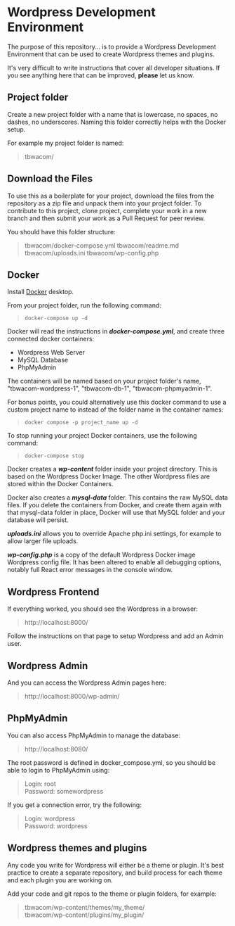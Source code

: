
# Wordpress Development Environment

The purpose of this repository... is to provide a Wordpress Development Environment that can be used to create Wordpress themes and plugins. 

It's very difficult to write instructions that cover all developer situations. If you see anything here that can be improved, **please** let us know. 

##  Project folder
Create a new project folder with a name that is lowercase, no spaces, no dashes, no underscores.  Naming this folder correctly helps with the Docker setup.  

For example my project folder is named:
> tbwacom/

## Download the Files
To use this as a boilerplate for your project, download the files from the repository as a zip file and unpack them into your project folder. To contribute to this project, clone project, complete your work in a new branch and then submit your work as a Pull Request for peer review.

You should have this folder structure:
>tbwacom/docker-compose.yml
>tbwacom/readme.md
>tbwacom/uploads.ini
>tbwacom/wp-config.php


## Docker
Install [Docker](https://docs.docker.com/get-docker/) desktop. 

From your project folder, run the following command: 
>`docker-compose up -d`

Docker will read the instructions in ***docker-compose.yml***, and create three connected docker containers:
- Wordpress Web Server
- MySQL Database
- PhpMyAdmin 

The containers will be named based on your project folder's name, "tbwacom-wordpress-1", "tbwacom-db-1", "tbwacom-phpmyadmin-1". 

For bonus points, you could alternatively use this docker command to use a custom project name to instead of the folder name in the container names:
>`docker compose -p project_name up -d`

To stop running your project Docker containers, use the following command:
>`docker-compose stop`

Docker creates a ***wp-content*** folder inside your project directory. This is based on the Wordpress Docker Image.  The other Wordpress files are stored within the Docker Containers.

Docker also creates a ***mysql-data*** folder.  This contains the raw MySQL data files.  If you delete the containers from Docker, and create them again with that mysql-data folder in place, Docker will use that MySQL folder and your database will persist.

***uploads.ini*** allows you to override Apache php.ini settings, for example to allow larger file uploads. 

***wp-config.php*** is a copy of the default Wordpress Docker image Wordpress config file.  It has been altered to enable all debugging options, notably full React error messages in the console window.  

## Wordpress Frontend
If everything worked, you should see the Wordpress in a browser:
> http://localhost:8000/

Follow the instructions on that page to setup Wordpress and add an Admin user.

## Wordpress Admin
And you can access the Wordpress Admin pages here:
> http://localhost:8000/wp-admin/


## PhpMyAdmin
You can also access PhpMyAdmin to manage the database:
> http://localhost:8080/

The root password is defined in docker_compose.yml, so you should be able to login to PhpMyAdmin using:
> Login: root\
> Password: somewordpress

If you get a connection error, try the following:
> Login: wordpress\
> Password: wordpress

##  Wordpress themes and plugins
Any code you write for Wordpress will either be a theme or plugin.  It's best practice to create a separate repository, and build process for each theme and each plugin you are working on. 

Add your code and git repos to the theme or plugin folders, for example:
>tbwacom/wp-content/themes/my_theme/  
>tbwacom/wp-content/plugins/my_plugin/  





